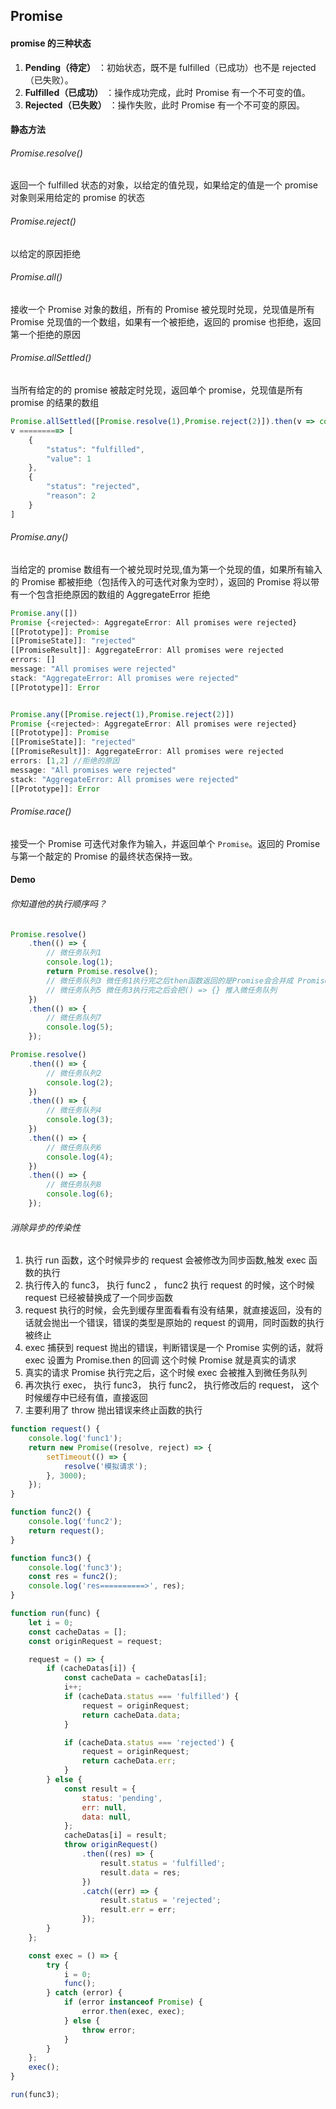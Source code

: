 ## Promise

#### promise 的三种状态

1. **Pending（待定）** ：初始状态，既不是 fulfilled（已成功）也不是 rejected（已失败）。
2. **Fulfilled（已成功）** ：操作成功完成，此时 Promise 有一个不可变的值。
3. **Rejected（已失败）** ：操作失败，此时 Promise 有一个不可变的原因。

#### 静态方法

###### Promise.resolve()

返回一个 fulfilled 状态的对象，以给定的值兑现，如果给定的值是一个 promise 对象则采用给定的 promise 的状态

###### Promise.reject()

以给定的原因拒绝

###### Promise.all()

接收一个 Promise 对象的数组，所有的 Promise 被兑现时兑现，兑现值是所有 Promise 兑现值的一个数组，如果有一个被拒绝，返回的 promise 也拒绝，返回第一个拒绝的原因

###### Promise.allSettled()

当所有给定的的 promise 被敲定时兑现，返回单个 promise，兑现值是所有 promise 的结果的数组

```typescript
Promise.allSettled([Promise.resolve(1),Promise.reject(2)]).then(v => console.log(v))
v =========> [
    {
        "status": "fulfilled",
        "value": 1
    },
    {
        "status": "rejected",
        "reason": 2
    }
]

```

###### Promise.any()

当给定的 promise 数组有一个被兑现时兑现,值为第一个兑现的值，如果所有输入的 Promise 都被拒绝（包括传入的可迭代对象为空时），返回的 Promise 将以带有一个包含拒绝原因的数组的 AggregateError 拒绝

```typescript
Promise.any([])
Promise {<rejected>: AggregateError: All promises were rejected}
[[Prototype]]: Promise
[[PromiseState]]: "rejected"
[[PromiseResult]]: AggregateError: All promises were rejected
errors: []
message: "All promises were rejected"
stack: "AggregateError: All promises were rejected"
[[Prototype]]: Error


Promise.any([Promise.reject(1),Promise.reject(2)])
Promise {<rejected>: AggregateError: All promises were rejected}
[[Prototype]]: Promise
[[PromiseState]]: "rejected"
[[PromiseResult]]: AggregateError: All promises were rejected
errors: [1,2] //拒绝的原因
message: "All promises were rejected"
stack: "AggregateError: All promises were rejected"
[[Prototype]]: Error
```

###### Promise.race()

接受一个 Promise 可迭代对象作为输入，并返回单个 `Promise`。返回的 Promise 与第一个敲定的 Promise 的最终状态保持一致。

#### Demo

###### 你知道他的执行顺序吗？

```typescript
Promise.resolve()
    .then(() => {
        // 微任务队列1
        console.log(1);
        return Promise.resolve();
        // 微任务队列3 微任务1执行完之后then函数返回的是Promise会合并成 Promise.resolve().then(() => {} //点then的执行函数)
        // 微任务队列5 微任务3执行完之后会把() => {} 推入微任务队列
    })
    .then(() => {
        // 微任务队列7
        console.log(5);
    });

Promise.resolve()
    .then(() => {
        // 微任务队列2
        console.log(2);
    })
    .then(() => {
        // 微任务队列4
        console.log(3);
    })
    .then(() => {
        // 微任务队列6
        console.log(4);
    })
    .then(() => {
        // 微任务队列8
        console.log(6);
    });
```

###### 消除异步的传染性

1. 执行 run 函数，这个时候异步的 request 会被修改为同步函数,触发 exec 函数的执行
2. 执行传入的 func3， 执行 func2 ， func2 执行 request 的时候，这个时候 request 已经被替换成了一个同步函数
3. request 执行的时候，会先到缓存里面看看有没有结果，就直接返回，没有的话就会抛出一个错误，错误的类型是原始的 request 的调用，同时函数的执行被终止
4. exec 捕获到 request 抛出的错误，判断错误是一个 Promise 实例的话，就将 exec 设置为 Promise.then 的回调 这个时候 Promise 就是真实的请求
5. 真实的请求 Promise 执行完之后，这个时候 exec 会被推入到微任务队列
6. 再次执行 exec， 执行 func3， 执行 func2， 执行修改后的 request， 这个时候缓存中已经有值，直接返回
7. 主要利用了 throw 抛出错误来终止函数的执行

```javascript
function request() {
    console.log('func1');
    return new Promise((resolve, reject) => {
        setTimeout(() => {
            resolve('模拟请求');
        }, 3000);
    });
}

function func2() {
    console.log('func2');
    return request();
}

function func3() {
    console.log('func3');
    const res = func2();
    console.log('res==========>', res);
}

function run(func) {
    let i = 0;
    const cacheDatas = [];
    const originRequest = request;

    request = () => {
        if (cacheDatas[i]) {
            const cacheData = cacheDatas[i];
            i++;
            if (cacheData.status === 'fulfilled') {
                request = originRequest;
                return cacheData.data;
            }

            if (cacheData.status === 'rejected') {
                request = originRequest;
                return cacheData.err;
            }
        } else {
            const result = {
                status: 'pending',
                err: null,
                data: null,
            };
            cacheDatas[i] = result;
            throw originRequest()
                .then((res) => {
                    result.status = 'fulfilled';
                    result.data = res;
                })
                .catch((err) => {
                    result.status = 'rejected';
                    result.err = err;
                });
        }
    };

    const exec = () => {
        try {
            i = 0;
            func();
        } catch (error) {
            if (error instanceof Promise) {
                error.then(exec, exec);
            } else {
                throw error;
            }
        }
    };
    exec();
}

run(func3);
```
